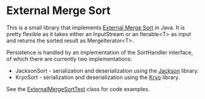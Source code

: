 External Merge Sort
======

This is a small library that implements [External Merge Sort](http://en.wikipedia.org/wiki/External_sorting) in Java. It is pretty flexible as it takes either an InputStream or an Iterable&lt;T&gt; as input and returns the sorted result as MergeIterator&lt;T&gt;. 

Persistence is handled by an implementation of the SortHandler interface, of which there are currently two implementations:

* JacksonSort - serialization and deserialization using the [Jackson](http://jackson.codehaus.org/) library.
* KryoSort - serialization and deserialization using the [Kryo](https://code.google.com/p/kryo/) library.

See the [ExternalMergeSortTest](https://github.com/grove/exmeso/blob/master/src/test/java/org/geirove/exmeso/ExternalMergeSortTest.java) class for code examples.
